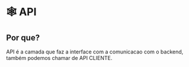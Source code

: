 # 🕸️ API

## Por que?

API é a camada que faz a interface com a comunicacao com o backend, também podemos chamar de API CLIENTE.
